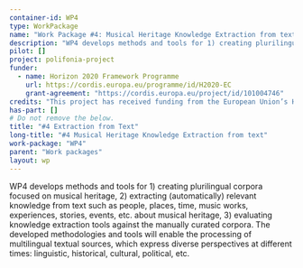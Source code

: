```yaml
---
container-id: WP4
type: WorkPackage
name: "Work Package #4: Musical Heritage Knowledge Extraction from text"
description: "WP4 develops methods and tools for 1) creating plurilingual corpora focused on musical heritage, 2) extracting (automatically) relevant knowledge from texts"
pilot: []
project: polifonia-project
funder:
  - name: Horizon 2020 Framework Programme
    url: https://cordis.europa.eu/programme/id/H2020-EC
    grant-agreement: "https://cordis.europa.eu/project/id/101004746"
credits: "This project has received funding from the European Union’s Horizon 2020 research and innovation programme under grant agreement N. 101004746."
has-part: []
# Do not remove the below.
title: "#4 Extraction from Text"
long-title: "#4 Musical Heritage Knowledge Extraction from text"
work-package: "WP4"
parent: "Work packages"
layout: wp
--- 
```


WP4 develops methods and tools for 1) creating plurilingual corpora focused on musical heritage, 2) extracting (automatically) relevant knowledge from text such as people, places, time, music works, experiences, stories, events, etc. about musical heritage, 3) evaluating knowledge extraction tools against the manually curated corpora. The developed methodologies and tools will enable the processing of multilingual textual sources, which express diverse perspectives at different times: linguistic, historical, cultural, political, etc. 
